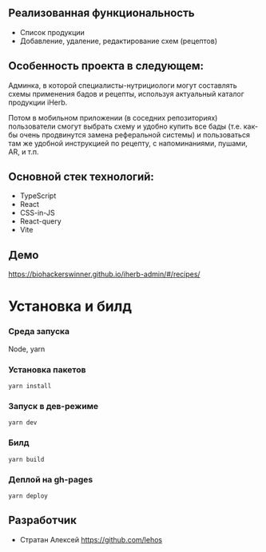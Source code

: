 
## Реализованная функциональность
- Список продукции
- Добавление, удаление, редактирование схем (рецептов)


## Особенность проекта в следующем:
Админка, в которой специалисты-нутрициологи могут составлять схемы применения бадов и рецепты, используя актуальный каталог продукции iHerb. 


Потом в мобильном приложении (в соседних репозиториях) пользователи смогут выбрать схему и удобно купить все бады (т.е. как-бы очень продвинутся замена реферальной системы) и пользоваться там же удобной инструкцией по рецепту, с напоминаниями, пушами, AR, и т.п. 

## Основной стек технологий:
- TypeScript
- React
- CSS-in-JS
- React-query
- Vite

## Демо

https://biohackerswinner.github.io/iherb-admin/#/recipes/





# Установка и билд

### Среда запуска

Node, yarn


### Установка пакетов
    yarn install

### Запуск в дев-режиме
    yarn dev

### Билд
    yarn build

### Деплой на gh-pages
    yarn deploy




## Разработчик

- Стратан Алексей https://github.com/lehos
